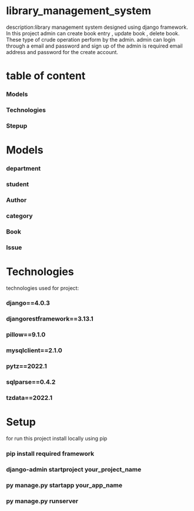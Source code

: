 # library_management_system
description:library management system designed using django framework. In this project admin can create book entry , update book , delete book. These type of crude operation perform by the admin. admin can login through a email and password and sign up of the admin is required email address and password for the create account.


# table of content
### Models
### Technologies
### Stepup


# Models

### department
### student
### Author
### category
### Book
### Issue

# Technologies
technologies used for project:
### django==4.0.3
### djangorestframework==3.13.1
### pillow==9.1.0
### mysqlclient==2.1.0
### pytz==2022.1
### sqlparse==0.4.2
### tzdata==2022.1

# Setup
for run this project install locally using pip
### pip install required framework
### django-admin startproject your_project_name
### py manage.py startapp your_app_name
### py manage.py runserver

